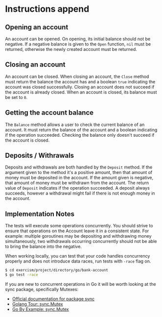 # Instructions append

## Opening an account

An account can be opened. On opening, its initial balance should not be negative. If a negative balance is given to the `Open` function, `nil` must be returned, otherwise the newly created account must be returned.

## Closing an account

An account can be closed. When closing an account, the `Close` method must return the balance the account has and a boolean `true` indicating the account was closed successfully. Closing an account does not succeed if the account is already closed. When an account is closed, its balance must be set to `0`.

## Getting the account balance

The `Balance` method allows a user to check the current balance of an account. It must return the balance of the account and a boolean indicating if the operation succeeded. Checking the balance only doesn't succeed if the account is closed.

## Deposits / Withrawals

Deposits and withdrawals are both handled by the `Deposit` method. If the argument given to the method it's a positive amount, then that amount of money must be deposited in the account. If the amount given is negative, that amount of money must be withdrawn from the account.
The return value of `Deposit` indicates if the operation succeeded. A deposit always succeeds, however a withdrawal might fail if there is not enough money in the account.

## Implementation Notes

The tests will execute some operations concurrently. You should strive
to ensure that operations on the Account leave it in a consistent state.
For example: multiple goroutines may be depositing and withdrawing money
simultaneously, two withdrawals occurring concurrently should not be able
to bring the balance into the negative.

When working locally, you can test that your code handles concurrency properly and does not introduce
data races, run tests with `-race` flag on.

```bash
$ cd exercism/project/directory/go/bank-account
$ go test -race
```

If you are new to concurrent operations in Go it will be worth looking
at the sync package, specifically Mutexes:

- [Official documentation for package sync](https://golang.org/pkg/sync/)
- [Golang Tour: sync.Mutex](https://tour.golang.org/concurrency/9)
- [Go By Example: sync.Mutex](https://gobyexample.com/mutexes)
